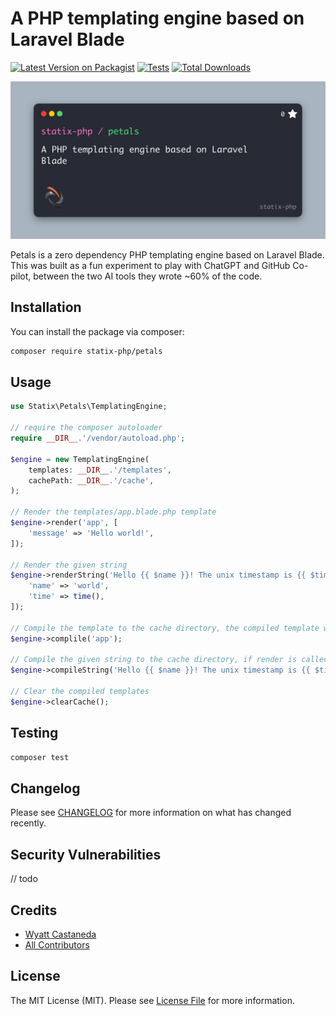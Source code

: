 # A PHP templating engine based on Laravel Blade

[![Latest Version on Packagist](https://img.shields.io/packagist/v/statix/petals.svg?style=flat-square)](https://packagist.org/packages/statix/petals)
[![Tests](https://github.com/statix-php/petals/actions/workflows/run-tests.yml/badge.svg?branch=main)](https://github.com/statix-php/petals/actions/workflows/run-tests.yml)
[![Total Downloads](https://img.shields.io/packagist/dt/statix/petals.svg?style=flat-square)](https://packagist.org/packages/statix/petals)

![Banner image](.github/banner.jpg)

Petals is a zero dependency PHP templating engine based on Laravel Blade. This was built as a fun experiment to play with ChatGPT and GitHub Co-pilot, between the two AI tools they wrote ~60% of the code.

## Installation

You can install the package via composer:

```bash
composer require statix-php/petals
```

## Usage

```php
use Statix\Petals\TemplatingEngine;

// require the composer autoloader
require __DIR__.'/vendor/autoload.php';

$engine = new TemplatingEngine(
    templates: __DIR__.'/templates',
    cachePath: __DIR__.'/cache',
);

// Render the templates/app.blade.php template
$engine->render('app', [
    'message' => 'Hello world!',
]);

// Render the given string
$engine->renderString('Hello {{ $name }}! The unix timestamp is {{ $time }}', [
    'name' => 'world',
    'time' => time(),
]);

// Compile the template to the cache directory, the compiled template will be used to render the template when render is called
$engine->complile('app');

// Compile the given string to the cache directory, if render is called on the same string, it will be rendered from the compiled cache template
$engine->compileString('Hello {{ $name }}! The unix timestamp is {{ $time }}');

// Clear the compiled templates
$engine->clearCache();
```

## Testing

```bash
composer test
```

## Changelog

Please see [CHANGELOG](CHANGELOG.md) for more information on what has changed recently.

## Security Vulnerabilities

// todo 

## Credits

- [Wyatt Castaneda](https://github.com/statix-php)
- [All Contributors](../../contributors)

## License

The MIT License (MIT). Please see [License File](LICENSE.md) for more information.

